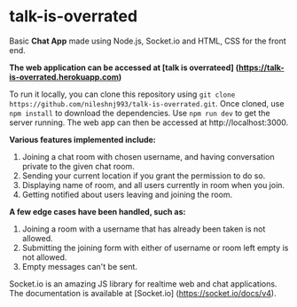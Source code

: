 # talk-is-overrated
Basic **Chat App** made using Node.js, Socket.io and HTML, CSS for the front end.

**The web application can be accessed at [talk is overrateed] (https://talk-is-overrated.herokuapp.com)**

To run it locally, you can clone this repository using `git clone https://github.com/nileshnj993/talk-is-overrated.git`. Once cloned, use `npm install` to download the dependencies. Use `npm run dev` to get the server running. The web app can then be accessed at http://localhost:3000. 

**Various features implemented include:**
1. Joining a chat room with chosen username, and having conversation private to the given chat room.
2. Sending your current location if you grant the permission to do so.
3. Displaying name of room, and all users currently in room when you join.
4. Getting notified about users leaving and joining the room.

**A few edge cases have been handled, such as:**
1. Joining a room with a username that has already been taken is not allowed.
2. Submitting the joining form with either of username or room left empty is not allowed.
3. Empty messages can't be sent.

Socket.io is an amazing JS library for realtime web and chat applications. The documentation is available at [Socket.io] (https://socket.io/docs/v4).
